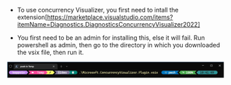 - To use concurrency Visualizer, you first need to intall the extension[https://marketplace.visualstudio.com/items?itemName=Diagnostics.DiagnosticsConcurrencyVisualizer2022]

- You first need to be an admin for installing this, else it will fail. Run powershell as admin, then go to the directory in which you downloaded the vsix file, then run it.


![Install  ](./images/InstallConcVizUsingPowershell.jpg)


